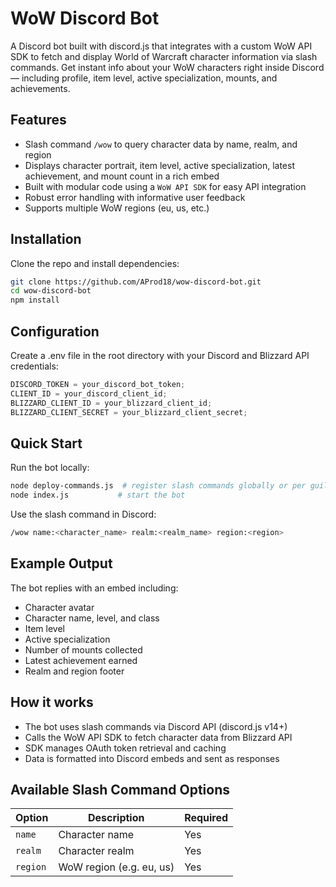 # WoW Discord Bot

A Discord bot built with discord.js that integrates with a custom WoW API SDK to fetch and display World of Warcraft character information via slash commands.
Get instant info about your WoW characters right inside Discord — including profile, item level, active specialization, mounts, and achievements.

## Features

- Slash command `/wow` to query character data by name, realm, and region
- Displays character portrait, item level, active specialization, latest achievement, and mount count in a rich embed
- Built with modular code using a `WoW API SDK` for easy API integration
- Robust error handling with informative user feedback
- Supports multiple WoW regions (eu, us, etc.)

## Installation

Clone the repo and install dependencies:

```bash
git clone https://github.com/AProd18/wow-discord-bot.git
cd wow-discord-bot
npm install
```

## Configuration

Create a .env file in the root directory with your Discord and Blizzard API credentials:

```jsx
DISCORD_TOKEN = your_discord_bot_token;
CLIENT_ID = your_discord_client_id;
BLIZZARD_CLIENT_ID = your_blizzard_client_id;
BLIZZARD_CLIENT_SECRET = your_blizzard_client_secret;
```

## Quick Start

Run the bot locally:

```bash
node deploy-commands.js  # register slash commands globally or per guild
node index.js           # start the bot

```

Use the slash command in Discord:

```bash
/wow name:<character_name> realm:<realm_name> region:<region>

```

## Example Output

The bot replies with an embed including:

- Character avatar
- Character name, level, and class
- Item level
- Active specialization
- Number of mounts collected
- Latest achievement earned
- Realm and region footer

## How it works

- The bot uses slash commands via Discord API (discord.js v14+)
- Calls the WoW API SDK to fetch character data from Blizzard API
- SDK manages OAuth token retrieval and caching
- Data is formatted into Discord embeds and sent as responses

## Available Slash Command Options

| Option   | Description              | Required |
| -------- | ------------------------ | -------- |
| `name`   | Character name           | Yes      |
| `realm`  | Character realm          | Yes      |
| `region` | WoW region (e.g. eu, us) | Yes      |
